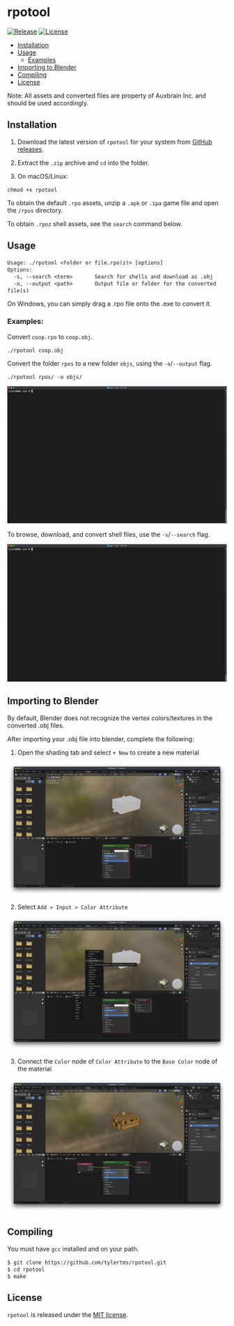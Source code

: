 # rpotool

[![Release](https://img.shields.io/github/release/tylertms/rpotool.svg?label=Release)](https://GitHub.com/tylertms/rpotool/releases/)
[![License](https://img.shields.io/badge/License-MIT-green.svg)](https://github.com/tylertms/rpotool/blob/main/LICENSE)

- [Installation](#installation)
- [Usage](#usage)
  - [Examples](#examples)
- [Importing to Blender](#importing-to-blender)
- [Compiling](#compiling)
- [License](#license)

Note: All assets and converted files are property of Auxbrain Inc. and should be used accordingly.

## Installation

1. Download the latest version of `rpotool` for your system from [GitHub releases](https://github.com/tylertms/rpotool/releases).

2. Extract the `.zip` archive and `cd` into the folder.

3. On macOS/Linux:
```
chmod +x rpotool
```

To obtain the default `.rpo` assets, unzip a `.apk` or `.ipa` game file and open the `/rpos` directory.

To obtain `.rpoz` shell assets, see the `search` command below.

## Usage
```
Usage: ./rpotool <folder or file.rpo(z)> [options]
Options:
  -s, --search <term>       Search for shells and download as .obj 
  -o, --output <path>       Output file or folder for the converted file(s)
```

On Windows, you can simply drag a .rpo file onto the .exe to convert it.

### Examples:

Convert `coop.rpo` to `coop.obj`.
```
./rpotool coop.obj
```

Convert the folder `rpos` to a new folder `objs`, using the `-o`/`--output` flag.
```
./rpotool rpos/ -o objs/
```

![convert_demo](./demo/rpotool_convert_demo.gif)

To browse, download, and convert shell files, use the `-s`/`--search` flag.

![search_demo](./demo/rpotool_search_demo.gif)

## Importing to Blender

By default, Blender does not recognize the vertex colors/textures in the converted .obj files.

After importing your .obj file into blender, complete the following:

1. Open the shading tab and select `+ New` to create a new material

![step_1](./demo/blender/step1.png)

2. Select `Add > Input > Color Attribute`

![step_2](./demo/blender/step2.png)

3. Connect the `Color` node of `Color Attribute` to the `Base Color` node of the material

![step_3](./demo/blender/step3.png)

## Compiling

You must have `gcc` installed and on your path.

```shell
$ git clone https://github.com/tylertms/rpotool.git
$ cd rpotool
$ make
```


## License

`rpotool` is released under the [MIT license](https://github.com/tylertms/rpotool/blob/main/LICENSE).
